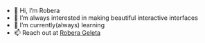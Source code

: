- 👋 Hi, I’m Robera
- 👀 I’m always interested in making beautiful interactive interfaces 
- 🌱 I’m currently(always) learning
- 📫 Reach out at [Robera Geleta](https://twitter.com/RoberaGeleta)

<!---
terminatorover/terminatorover is a ✨ special ✨ repository because its `README.md` (this file) appears on your GitHub profile.
You can click the Preview link to take a look at your changes.
--->
